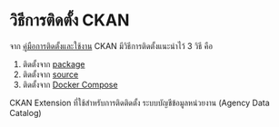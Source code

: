# วิธีการติดตั้ง CKAN

จาก [คู่มือการติดตั้งและใช้งาน][docs] CKAN มีวิธีการติดตั้งแนะนำไว้ 3 วิธี คือ
   1. ติดตั้งจาก [package][insPackage]
   2. ติดตั้งจาก [source][insSource]
   3. ติดตั้งจาก [Docker Compose][insDocker]

CKAN Extension ที่ใช้สำหรับการติดติดตั้ง ระบบบัญชีข้อมูลหน่วยงาน (Agency Data Catalog)



   [docs]: <https://docs.ckan.org/en/2.8/maintaining/installing/index.html>
   [insPackage]: <from-package.md>
   [insSource]: <from-source.md>
   [insDocker]: <from-docker-compose.md>
